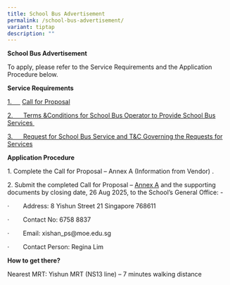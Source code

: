 ```yaml
---
title: School Bus Advertisement
permalink: /school-bus-advertisement/
variant: tiptap
description: ""
---
```

<p><strong>School Bus Advertisement</strong>
</p>
<p>To apply, please refer to the Service Requirements and the Application
Procedure below.</p>
<p><strong>Service Requirements</strong>
</p>
<p><a href="/files/call_for_proposal_Annex_A_130825.pdf" rel="noopener noreferrer nofollow" target="_blank">1.&nbsp;&nbsp;&nbsp;&nbsp;&nbsp;</a>
<a href="/files/call_for_proposal_130825.pdf" rel="noopener nofollow" target="_blank">Call for Proposal</a>
</p>
<p><a href="/files/terms_and_condition_130825.pdf" rel="noopener noreferrer nofollow" target="_blank">2.&nbsp;&nbsp;&nbsp;&nbsp;&nbsp; Terms &amp;Conditions for School Bus Operator to Provide School Bus Services&nbsp;</a>
</p>
<p><a href="/files/request_for_school_bus_service_130825.pdf" rel="noopener noreferrer nofollow" target="_blank">3.&nbsp;&nbsp;&nbsp;&nbsp;&nbsp; Request for School Bus Service and T&amp;C Governing the Requests for Services</a>
</p>
<p><strong>Application Procedure</strong>
</p>
<p>1. Complete the Call for Proposal – Annex A (Information from Vendor)
.</p>
<p>2. Submit the completed Call for Proposal – <a href="/files/call_for_proposal_Annex_A_130825.pdf" rel="noopener noreferrer nofollow" target="_blank">Annex A</a> and the supporting
documents by closing date, 26 Aug 2025, to the School’s General Office:
-</p>
<p>·&nbsp;&nbsp;&nbsp;&nbsp;&nbsp;&nbsp;&nbsp; Address: 8 Yishun Street 21
Singapore 768611</p>
<p>·&nbsp;&nbsp;&nbsp;&nbsp;&nbsp;&nbsp;&nbsp; Contact No: 6758 8837</p>
<p>·&nbsp;&nbsp;&nbsp;&nbsp;&nbsp;&nbsp;&nbsp; Email: <a rel="noopener noreferrer nofollow" target="_blank">xishan_ps@moe.edu.sg</a>
</p>
<p>·&nbsp;&nbsp;&nbsp;&nbsp;&nbsp;&nbsp;&nbsp; Contact Person: Regina Lim</p>
<p></p>
<p><strong>How to get there?</strong>
</p>
<p>Nearest MRT: Yishun MRT (NS13 line) – 7 minutes walking distance</p>